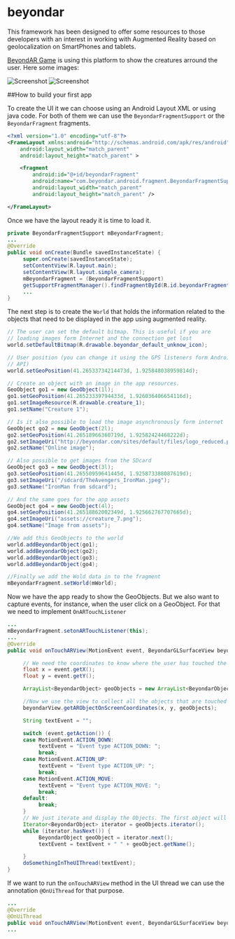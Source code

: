 beyondar
========

This framework has been designed to offer some resources to those developers with an interest in working with Augmented Reality based on geolocalization on SmartPhones and tablets.

[BeyondAR Game](https://play.google.com/store/apps/details?id=com.beyondar#?t=W251bGwsMSwxLDIxMiwiY29tLmJleW9uZGFyIl0.) is using this platform to show the creatures arround the user. Here some images:

![Screenshot](http://beyondar.com/pictures/screenshots/screen_4.jpg)
![Screenshot](http://beyondar.com/pictures/screenshots/screen_1.jpg)

##How to build your first app

To create the UI it we can choose using an Android Layout XML or using java code. For both of them we can use the `BeyondarFragmentSupport` or the `BeyondarFragment` fragments.

```xml
<?xml version="1.0" encoding="utf-8"?>
<FrameLayout xmlns:android="http://schemas.android.com/apk/res/android"
    android:layout_width="match_parent"
    android:layout_height="match_parent" >

    <fragment
        android:id="@+id/beyondarFragment"
        android:name="com.beyondar.android.fragment.BeyondarFragmentSupport"
        android:layout_width="match_parent"
        android:layout_height="match_parent" />

</FrameLayout>

```
Once we have the layout ready it is time to load it.

```java
private BeyondarFragmentSupport mBeyondarFragment;
...
@Override
public void onCreate(Bundle savedInstanceState) {
     super.onCreate(savedInstanceState);
     setContentView(R.layout.main);
     setContentView(R.layout.simple_camera);
     mBeyondarFragment = (BeyondarFragmentSupport)
     getSupportFragmentManager().findFragmentById(R.id.beyondarFragment);
     ...
}
```

The next step is to create the `World` that holds the information related to the objects that need to be displayed in the app using augmented reality.

```java
// The user can set the default bitmap. This is useful if you are
// loading images form Internet and the connection get lost
world.setDefaultBitmap(R.drawable.beyondar_default_unknow_icon);

// User position (you can change it using the GPS listeners form Android
// API)
world.setGeoPosition(41.26533734214473d, 1.925848038959814d);

// Create an object with an image in the app resources.
GeoObject go1 = new GeoObject(1l);
go1.setGeoPosition(41.26523339794433d, 1.926036406654116d);
go1.setImageResource(R.drawable.creature_1);
go1.setName("Creature 1");

// Is it also possible to load the image asynchronously form internet
GeoObject go2 = new GeoObject(2l);
go2.setGeoPosition(41.26518966360719d, 1.92582424468222d);
go2.setImageUri("http://beyondar.com/sites/default/files/logo_reduced.png");
go2.setName("Online image");

// Also possible to get images from the SDcard
GeoObject go3 = new GeoObject(3l);
go3.setGeoPosition(41.26550959641445d, 1.925873388087619d);
go3.setImageUri("/sdcard/TheAvengers_IronMan.jpeg");
go3.setName("IronMan from sdcard");

// And the same goes for the app assets
GeoObject go4 = new GeoObject(4l);
go4.setGeoPosition(41.26518862002349d, 1.925662767707665d);
go4.setImageUri("assets://creature_7.png");
go4.setName("Image from assets");

//We add this GeoObjects to the world
world.addBeyondarObject(go1);
world.addBeyondarObject(go2);
world.addBeyondarObject(go3);
world.addBeyondarObject(go4);

//Finally we add the Wold data in to the fragment
mBeyondarFragment.setWorld(mWorld);
```
Now we have the app ready to show the GeoObjects. But we also want to capture events, for instance, when the user click on a GeoObject. For that we need to implement `OnARTouchListener`
```java
...
mBeyondarFragment.setonARTouchListener(this);
...
@Override
public void onTouchARView(MotionEvent event, BeyondarGLSurfaceView beyondarView) {

     // We need the coordinates to know where the user has touched the screen
     float x = event.getX();
     float y = event.getY();

     ArrayList<BeyondarObject> geoObjects = new ArrayList<BeyondarObject>();

     //Now we use the view to collect all the objects that are touched by the user
     beyondarView.getARObjectOnScreenCoordinates(x, y, geoObjects);

     String textEvent = "";

     switch (event.getAction()) {
     case MotionEvent.ACTION_DOWN:
          textEvent = "Event type ACTION_DOWN: ";
          break;
     case MotionEvent.ACTION_UP:
          textEvent = "Event type ACTION_UP: ";
          break;
     case MotionEvent.ACTION_MOVE:
          textEvent = "Event type ACTION_MOVE: ";
          break;
     default:
          break;
     }
     // We just iterate and display the Objects. The first object will be the closest to the user
     Iterator<BeyondarObject> iterator = geoObjects.iterator();
     while (iterator.hasNext()) {
          BeyondarObject geoObject = iterator.next();
          textEvent = textEvent + " " + geoObject.getName();

     }
     doSomethingInTheUIThread(textEvent);
}
```

If we want to run the `onTouchARView` method in the UI thread we can use the annotation `@OnUiThread` for that purpose.

```java
...
@Override
@OnUiThread
public void onTouchARView(MotionEvent event, BeyondarGLSurfaceView beyondarView) {
...
```
